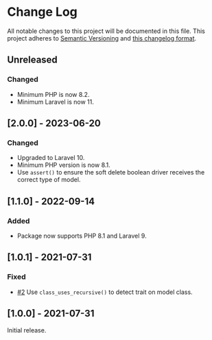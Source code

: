 # Change Log

All notable changes to this project will be documented in this file. This project adheres to
[Semantic Versioning](http://semver.org/) and [this changelog format](http://keepachangelog.com/).

## Unreleased

### Changed

- Minimum PHP is now 8.2.
- Minimum Laravel is now 11.

## [2.0.0] - 2023-06-20

### Changed

- Upgraded to Laravel 10.
- Minimum PHP version is now 8.1.
- Use `assert()` to ensure the soft delete boolean driver receives the correct type of model.

## [1.1.0] - 2022-09-14

### Added

- Package now supports PHP 8.1 and Laravel 9.

## [1.0.1] - 2021-07-31

### Fixed

- [#2](https://github.com/laravel-json-api/boolean-softdeletes/pull/2) Use `class_uses_recursive()` to detect trait on
  model class.

## [1.0.0] - 2021-07-31

Initial release.
